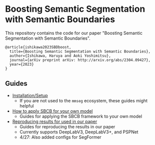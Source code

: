 # Boosting Semantic Segmentation with Semantic Boundaries

This repository contains the code for our paper "Boosting Semantic Segmentation with Semantic Boundaries".

```
@article{ishikawa2023SBDboost,
  title={Boosting Semantic Segmentation with Semantic Boundaries},
  author={Ishikawa, Haruya and Aoki Yoshimitsu},
  journal={arXiv preprint arXiv: http://arxiv.org/abs/2304.09427},
  year={2023}
}
```
## Guides

- [Installation/Setup](.readme/installation.md)
  - If you are not used to the `mmseg` ecosystem, these guides might helpful
- [How to apply SBCB for your own model](.readme/sbcb_model.md)
  - Guides for applying the SBCB framework to your own model
- [Reproducing results for used in our paper](.readme/reproduce.md)
  - Guides for reproducing the results in our paper
  - Currently supports DeepLabV3, DeepLabV3+, and PSPNet
  - 4/27: Also added configs for SegFormer
